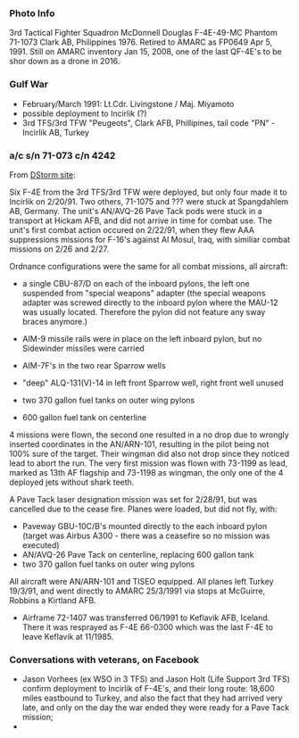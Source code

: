 ### Photo Info

3rd Tactical Fighter Squadron McDonnell Douglas F-4E-49-MC Phantom 71-1073 Clark AB, Philippines 1976. Retired to AMARC as FP0649 Apr 5, 1991. Still on AMARC inventory Jan 15, 2008, one of the last QF-4E's to be shor down as a drone in 2016.

### Gulf War

- February/March 1991: Lt.Cdr. Livingstone / Maj. Miyamoto
- possible deployment to Incirlik (?)
- 3rd TFS/3rd TFW "Peugeots", Clark AFB, Phillipines, tail code "PN" - Incirlik AB, Turkey

### a/c s/n 71-073 c/n 4242

From [DStorm site](https://dstorm.eu/pages/en/usa/f-4e.html):

Six F-4E from the 3rd TFS/3rd TFW were deployed, but only four made it to Incirlik on 2/20/91. Two others, 71-1075 and ??? were stuck at Spangdahlem AB, Germany.
The unit's AN/AVQ-26 Pave Tack pods were stuck in a transport at Hickam AFB, and did not arrive in time for combat use.
The unit's first combat action occured on 2/22/91, when they flew AAA suppressions missions for F-16's against Al Mosul, Iraq, with similiar combat missions on 2/26 and 2/27.

Ordnance configurations were the same for all combat missions, all aircraft:
- a single CBU-87/D on each of the inboard pylons, the left one suspended from "special weapons" adapter (the special weapons adapter was screwed directly to the inboard pylon where the MAU-12 was usually located. Therefore the pylon did not feature any sway braces anymore.)

- AIM-9 missile rails were in place on the left inboard pylon, but no Sidewinder missiles were carried
- AIM-7F's in the two rear Sparrow wells
- "deep" ALQ-131(V)-14 in left front Sparrow well, right front well unused
- two 370 gallon fuel tanks on outer wing pylons
- 600 gallon fuel tank on centerline

4 missions were flown, the second one resulted in a no drop due to wrongly inserted coordinates in the AN/ARN-101, resulting in the pilot being not 100% sure of the target.
Their wingman did also not drop since they noticed lead to abort the run. The very first mission was flown with 73-1199 as lead, marked as 13th AF flagship and 73-1198 as wingman, the only one of the 4 deployed jets without shark teeth.

A Pave Tack laser designation mission was set for 2/28/91, but was cancelled due to the cease fire. Planes were loaded, but did not fly, with:

- Paveway GBU-10C/B's mounted directly to the each inboard pylon (target was Airbus A300 - there was a ceasefire so no mission was executed)
- AN/AVQ-26 Pave Tack on centerline, replacing 600 gallon tank
- two 370 gallon fuel tanks on outer wing pylons

All aircraft were AN/ARN-101 and TISEO equipped. All planes left Turkey 19/3/91, and went directly to AMARC 25/3/1991 via stops at McGuirre, Robbins a Kirtland AFB.

* Airframe 72-1407 was transferred 06/1991 to Keflavik AFB, Iceland. There it was resprayed as F-4E 66-0300 which was the last F-4E to leave Keflavik at 11/1985.

### Conversations with veterans, on Facebook

- Jason Vorhees (ex WSO in 3 TFS) and Jason Holt (Life Support 3rd TFS) confirm deployment to Incirlik of F-4E's, and their long route: 18,600 miles eastbound to Turkey, and also the fact that they had arrived very late, and only on the day the war ended they were ready for a Pave Tack mission;
- 

